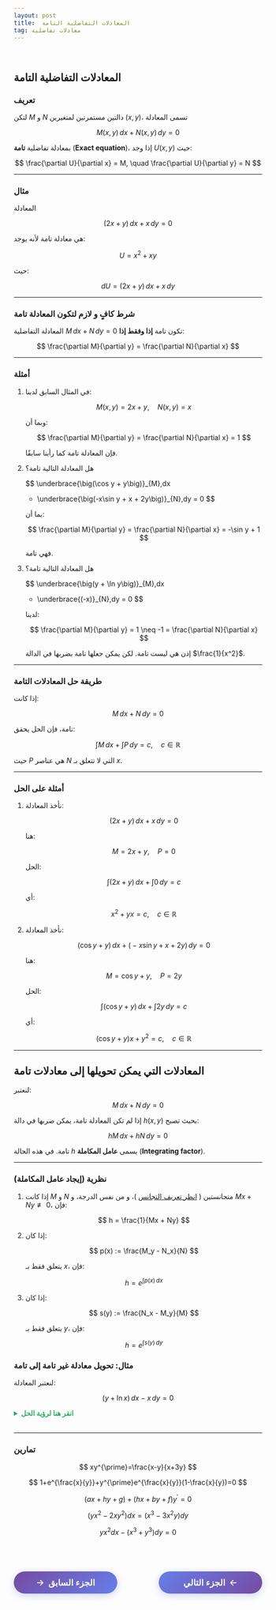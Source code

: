 ```yaml
---
layout: post
title:  المعادلات التفاضلية التامة
tag: معادلات تفاضلية
---
```


<br>

## المعادلات التفاضلية التامة

### تعريف

لتكن $M$ و $N$ دالتين مستمرتين لمتغيرين $(x,y)$، تسمى المعادلة  

$$
M(x,y)\,dx + N(x,y)\,dy = 0
$$

بمعادلة تفاضلية **تامة**  (**Exact equation**)، إذا وجد $U(x,y)$ حيث:

$$
\frac{\partial U}{\partial x} = M, \quad \frac{\partial U}{\partial y} = N
$$

---

### مثال

المعادلة

$$
(2x+y)\,dx + x\,dy = 0
$$

هي معادلة تامة لأنه يوجد:

$$
U = x^2 + xy
$$

حيث:

$$
dU = (2x+y)\,dx + x\,dy
$$

---

### شرط كافٍ و لازم لتكون المعادلة تامة

المعادلة التفاضلية $M\,dx + N\,dy = 0$ تكون تامة **إذا وفقط إذا**:

$$
\frac{\partial M}{\partial y} = \frac{\partial N}{\partial x}
$$

---

### أمثلة

1. في المثال السابق لدينا:

   $$
   M(x,y) = 2x + y, \quad N(x,y) = x
   $$

   وبما أن:

   $$
   \frac{\partial M}{\partial y} = \frac{\partial N}{\partial x} = 1
   $$

   فإن المعادلة تامة كما رأينا سابقًا.

2. هل المعادلة التالية تامة؟

   $$
   \underbrace{\big(\cos y + y\big)}_{M}\,dx
   + \underbrace{\big(-x\sin y + x + 2y\big)}_{N}\,dy = 0
   $$

   بما أن:

   $$
   \frac{\partial M}{\partial y} = \frac{\partial N}{\partial x} = -\sin y + 1
   $$

   فهي تامة.

3. هل المعادلة التالية تامة؟

   $$
   \underbrace{\big(y + \ln y\big)}_{M}\,dx
   + \underbrace{(-x)}_{N}\,dy = 0
   $$

   لدينا:

   $$
   \frac{\partial M}{\partial y} = 1 \neq -1 = \frac{\partial N}{\partial x}
   $$

   إذن هي ليست تامة. لكن يمكن جعلها تامة بضربها في الدالة $\frac{1}{x^2}$.

---

### طريقة حل المعادلات التامة

إذا كانت:

$$
M\,dx + N\,dy = 0
$$

تامة، فإن الحل يحقق:

$$
\int M\,dx + \int P\,dy = c, \quad c \in \mathbb{R}
$$

حيث $P$ هي عناصر $N$ التي لا تتعلق بـ $x$.

---

### أمثلة على الحل

1. نأخذ المعادلة:

   $$
   (2x+y)\,dx + x\,dy = 0
   $$

   هنا:

   $$
   M = 2x + y, \quad P = 0
   $$

   الحل:

   $$
   \int (2x + y)\,dx + \int 0\,dy = c
   $$

   أي:

   $$
   x^2 + yx = c, \quad c \in \mathbb{R}
   $$

2. نأخذ المعادلة:

   $$
   \big(\cos y + y\big)\,dx + \big(-x\sin y + x + 2y\big)\,dy = 0
   $$

   هنا:

   $$
   M = \cos y + y, \quad P = 2y
   $$

   الحل:

   $$
   \int (\cos y + y)\,dx + \int 2y\,dy = c
   $$

   أي:

   $$
   (\cos y + y)x + y^2 = c, \quad c \in \mathbb{R}
   $$

---

## المعادلات التي يمكن تحويلها إلى معادلات تامة

لنعتبر:

$$
M\,dx + N\,dy = 0
$$

إذا لم تكن المعادلة تامة، يمكن ضربها في دالة $h(x,y)$ بحيث تصبح:

$$
hM\,dx + hN\,dy = 0
$$

تامة. في هذه الحالة $h$ يسمى **عامل المكاملة**  (**Integrating factor**).

---

### نظرية (إيجاد عامل المكاملة)

1. إذا كانت $M$ و $N$ متجانستين ( [انظر تعريف التجانس](https://bmdz1.github.io/Diff_equa3/) )، و من نفس الدرجة، و $Mx + Ny \not\equiv 0$، فإن:

   $$
   h = \frac{1}{Mx + Ny}
   $$

2. إذا كان:

   $$
   p(x) := \frac{M_y - N_x}{N}
   $$

   يتعلق فقط بـ $x$، فإن:

   $$
   h = e^{\int p(x)\,dx}
   $$

3. إذا كان:

   $$
   s(y) := \frac{N_x - M_y}{M}
   $$

   يتعلق فقط بـ $y$، فإن:

   $$
   h = e^{\int s(y)\,dy}
   $$





### مثال: تحويل معادلة غير تامة إلى تامة

لنعتبر المعادلة:

$$
\big(y + \ln x\big)\,dx - x\,dy = 0
$$

<details>
<summary style="color: #27ae60; font-weight: bold;">انقر هنا لرؤية الحل</summary>

   
<b>الخطوة 1:</b> التحقق من التمام  

لدينا:

$$
\frac{\partial M}{\partial y} = 1, \quad \frac{\partial N}{\partial x} = -1
$$

إذن المعادلة <b>غير تامة</b>.

<br>


<b>الخطوة 2:</b> إيجاد عامل المكاملة  

$$
\mu(x) = \frac{\frac{\partial M}{\partial y} - \frac{\partial N}{\partial x}}{N}
= \frac{1 - (-1)}{-x} = \frac{-2}{x}
$$

بما أن هذه العبارة تتعلق فقط بـ $x$، فإن:

$$
h(x) = e^{\int \frac{-2}{x} \, dx} = e^{-2\ln x} = \frac{1}{x^2}
$$

<br>

<b>الخطوة 3:</b> ضرب المعادلة في عامل المكاملة  

تصبح:

$$
\frac{y + \ln x}{x^2} \, dx - \frac{1}{x} \, dy = 0
$$

حيث:

$$
M = \frac{y + \ln x}{x^2}, \quad N = -\frac{1}{x}
$$

<br>

<b>الخطوة 4:</b> الحل  

لدينا:

$$
P = 0
$$

إذن:

$$
\int \frac{y + \ln x}{x^2} \, dx = c, \quad c \in \mathbb{R}
$$

أي:

$$
\int \frac{\ln x}{x^2} \, dx - \frac{y}{x} = c
$$

---

**الخطوة 5:** حساب التكامل  

$$
\int \frac{\ln x}{x^2} \, dx
= -\frac{\ln x}{x} - \frac{1}{x}
$$

---

**النتيجة النهائية:**

$$
\boxed{y = -cx - \ln x - 1}, \quad c \in \mathbb{R}
$$

</details>

<br>

---



### تمارين



$$
xy^{\prime}=\frac{x-y}{x+3y}
$$

$$
1+e^{\frac{x}{y}}+y^{\prime}e^{\frac{x}{y}}(1-\frac{x}{y})=0
$$


$$
(ax+hy+g)+(hx+by+f)y^{\prime}=0
$$


$$
(yx^2-2xy^2)dx=(x^3-3x^2y)dy
$$

$$
yx^2dx-(x^3+y^3)dy=0
$$














<br>

<style>
.nav-buttons {
    display: flex;
    justify-content: space-between;
    align-items: center;
    margin: 40px 0;
    gap: 20px;
}
.nav-btn {
    background: linear-gradient(135deg, #667eea, #764ba2);
    color: white;
    border: none;
    padding: 12px 30px;
    border-radius: 25px;
    font-size: 1.1rem;
    font-weight: 600;
    cursor: pointer;
    transition: all 0.3s ease;
    box-shadow: 0 4px 15px rgba(102, 126, 234, 0.3);
    text-decoration: none;
    display: inline-flex;
    align-items: center;
    min-width: 150px;
    justify-content: center;
}
.nav-btn:hover {
    transform: translateY(-2px);
    box-shadow: 0 6px 20px rgba(102, 126, 234, 0.4);
    color: white;
    text-decoration: none;
}
.prev-btn {
    background: linear-gradient(135deg, #764ba2, #667eea);
}
.next-btn {
    background: linear-gradient(135deg, #667eea, #764ba2);
}
.arrow-right {
    margin-left: 8px;
    transition: transform 0.3s ease;
}
.arrow-left {
    margin-right: 8px;
    transition: transform 0.3s ease;
}
.nav-btn:hover .arrow-right {
    transform: translateX(3px);
}
.nav-btn:hover .arrow-left {
    transform: translateX(-3px);
}
@media (max-width: 768px) {
    .nav-buttons {
        flex-direction: column;
        gap: 15px;
    }
    .nav-btn {
        width: 100%;
        max-width: 300px;
    }
}
</style>

<div class="nav-buttons">
    <a href="https://bmdz1.github.io/Diff_equa3/" class="nav-btn prev-btn">
        <span class="arrow-left">→</span>الجزء السابق
    </a>
    <a href="https://bmdz1.github.io/Diff_equa4/" class="nav-btn next-btn">
        الجزء التالي<span class="arrow-right">←</span>
    </a>
</div>
